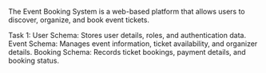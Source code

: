 The Event Booking System is a web-based platform that allows users to discover, organize, and book event tickets.

Task 1:
User Schema: Stores user details, roles, and authentication data.
Event Schema: Manages event information, ticket availability, and organizer details.
Booking Schema: Records ticket bookings, payment details, and booking status.